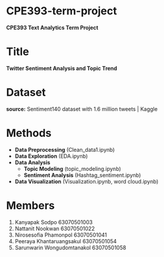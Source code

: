 # CPE393-term-project
**CPE393 Text Analytics Term Project**

# Title
**Twitter Sentiment Analysis and Topic Trend**

# Dataset
**source:** Sentiment140 dataset with 1.6 million tweets | Kaggle

# Methods
* **Data Preprocessing** (Clean_data1.ipynb)
* **Data Exploration** (EDA.ipynb)
* **Data Analysis**
    * **Topic Modeling** (topic_modeling.ipynb)
    * **Sentiment Analysis** (Hashtag_sentiment.ipynb)
* **Data Visualization** (Visualization.ipynb, word cloud.ipynb)

# Members
1. Kanyapak Sodpo 63070501003
2. Nattanit Nookwan 63070501022
3. Nirosesofia Phamonpol 63070501041
4. Peeraya Khantaruangsakul 63070501054
5. Sarunwarin Wongudomtanakol 63070501058